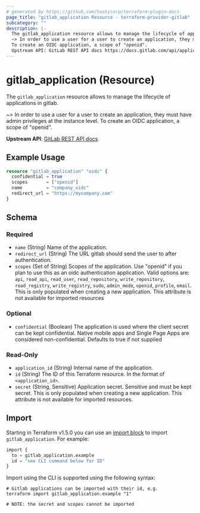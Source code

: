 ```yaml
---
# generated by https://github.com/hashicorp/terraform-plugin-docs
page_title: "gitlab_application Resource - terraform-provider-gitlab"
subcategory: ""
description: |-
  The gitlab_application resource allows to manage the lifecycle of applications in gitlab.
  ~> In order to use a user for a user to create an application, they must have admin privileges at the instance level.
  To create an OIDC application, a scope of "openid".
  Upstream API: GitLab REST API docs https://docs.gitlab.com/api/applications/
---
```


# gitlab_application (Resource)

The `gitlab_application` resource allows to manage the lifecycle of applications in gitlab.

~> In order to use a user for a user to create an application, they must have admin privileges at the instance level.
To create an OIDC application, a scope of "openid".

**Upstream API**: [GitLab REST API docs](https://docs.gitlab.com/api/applications/)

## Example Usage

```terraform
resource "gitlab_application" "oidc" {
  confidential = true
  scopes       = ["openid"]
  name         = "company_oidc"
  redirect_url = "https://mycompany.com"
}
```

<!-- schema generated by tfplugindocs -->
## Schema

### Required

- `name` (String) Name of the application.
- `redirect_url` (String) The URL gitlab should send the user to after authentication.
- `scopes` (Set of String) Scopes of the application. Use "openid" if you plan to use this as an oidc authentication application. Valid options are: `api`, `read_api`, `read_user`, `read_repository`, `write_repository`, `read_registry`, `write_registry`, `sudo`, `admin_mode`, `openid`, `profile`, `email`.
This is only populated when creating a new application. This attribute is not available for imported resources

### Optional

- `confidential` (Boolean) The application is used where the client secret can be kept confidential. Native mobile apps and Single Page Apps are considered non-confidential. Defaults to true if not supplied

### Read-Only

- `application_id` (String) Internal name of the application.
- `id` (String) The ID of this Terraform resource. In the format of `<application_id>`.
- `secret` (String, Sensitive) Application secret. Sensitive and must be kept secret. This is only populated when creating a new application. This attribute is not available for imported resources.

## Import

Starting in Terraform v1.5.0 you can use an [import block](https://developer.hashicorp.com/terraform/language/import) to import `gitlab_application`. For example:
```terraform
import {
  to = gitlab_application.example
  id = "see CLI command below for ID"
}
```

Import using the CLI is supported using the following syntax:

```shell
# Gitlab applications can be imported with their id, e.g.
terraform import gitlab_application.example "1"

# NOTE: the secret and scopes cannot be imported
```
